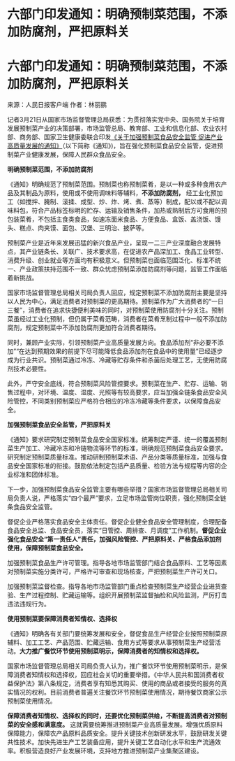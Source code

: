 # 六部门印发通知：明确预制菜范围，不添加防腐剂，严把原料关

# 六部门印发通知：明确预制菜范围，不添加防腐剂，严把原料关

来源：人民日报客户端 作者：林丽鹂

记者3月21日从国家市场监督管理总局获悉：为贯彻落实党中央、国务院关于培育发展预制菜产业的决策部署，市场监管总局、教育部、工业和信息化部、农业农村部、商务部、国家卫生健康委联合印发[《关于加强预制菜食品安全监管
促进产业高质量发展的通知》](https://news.qq.com/rain/a/20240321A08WKE00)（以下简称《通知》)，旨在强化预制菜食品安全监管，促进预制菜产业健康发展，保障人民群众食品安全。

**明确预制菜范围，不添加防腐剂**

《通知》明确规范了预制菜范围。预制菜也称预制菜肴，是以一种或多种食用农产品及其制品为原料，使用或不使用调味料等辅料，**不添加防腐剂，**
经工业化预加工（如搅拌、腌制、滚揉、成型、炒、炸、烤、煮、蒸等）制成，配以或不配以调味料包，符合产品标签标明的贮存、运输及销售条件，加热或熟制后方可食用的预包装菜肴，不包括主食类食品，如速冻面米食品、方便食品、盒饭、盖浇饭、馒头、糕点、肉夹馍、面包、汉堡、三明治、披萨等。

预制菜产业是近年来发展迅猛的新兴食品产业，呈现一二三产业深度融合发展特点，其产业链条长、关联广、技术要求高，在促进农产品深加工、食品工业转型、消费升级、创业就业等方面均有积极意义。但预制菜也面临范围泛化、标准不统一、产业政策扶持范围不一致、群众忧虑预制菜添加防腐剂等问题，监管工作面临着新挑战。

国家市场监督管理总局相关司局负责人回应，规定预制菜不添加防腐剂主要是坚持以人民为中心，满足消费者对预制菜的更高期待。预制菜作为广大消费者的“一日三餐”，消费者在追求快捷便利美味的同时，对预制菜使用防腐剂十分关注。预制菜虽经过工业化预制，但仍属于菜肴范畴，消费者在菜肴烹制过程中一般不添加防腐剂，规定预制菜中不添加防腐剂更加符合消费者期待。

同时，兼顾产业实际，引领预制菜产业高质量发展方向。食品添加剂“非必要不添加”“在达到预期效果的前提下尽可能降低食品添加剂在食品中的使用量”已经逐步成为行业共识。预制菜通过冷冻、冷藏等贮存条件和杀菌后处理工艺，无使用防腐剂技术必要性。

此外，严守安全底线，符合预制菜风险管控要求。预制菜在生产、贮存、运输、销售过程中，对环境、温度、湿度、光照等有较高要求，应当加强全链条食品安全风险管控，不同类别预制菜应严格符合相应的冷冻冷藏等条件要求，以保障食品安全。

**加强预制菜食品安全监管，严把原料关**

《通知》要求研究制定预制菜食品安全国家标准。统筹制定严谨、统一的覆盖预制菜生产加工、冷藏冷冻和冷链物流等环节的标准，明确规范预制菜食品安全要求。研究制定预制菜质量标准。推动研制预制菜术语、产品分类等质量标准，加强与食品安全国家标准的衔接。鼓励依法制定包括产品质量、检验方法与规程等内容的企业标准和团体标准。

下一步，加强预制菜食品安全监管主要有哪些举措？国家市场监督管理总局相关司局负责人说，严格落实“四个最严”要求，立足市场监管岗位职责，强化预制菜全链条食品安全监管。

督促企业严格落实食品安全主体责任。督促企业健全食品安全管理制度，合理配备食品安全总监、食品安全员，落实“日管控、周排查、月调度”工作机制。**督促企业强化食品安全“第一责任人”责任，加强风险管控、严把原料关、严格食品添加剂使用，保障预制菜食品安全。**

加强预制菜食品生产许可管理。指导各地市场监管部门结合食品原料、工艺等因素对预制菜实施分类许可，严格许可审查和现场核查，严把预制菜生产许可关口。

加强预制菜监督检查。指导各地市场监管部门重点检查预制菜生产经营企业进货查验、生产过程控制、贮藏运输等。组织开展预制菜监督抽检和风险监测，严厉打击违法违规行为。

**使用预制菜要保障消费者知情权、选择权**

《通知》明确各有关部门要统筹发展和安全，督促食品生产经营企业按照预制菜原辅料、加工工艺、产品范围、贮藏运输、食用方式等要求从事预制菜生产经营活动。**大力推广餐饮环节使用预制菜明示，保障消费者的知情权和选择权。**

国家市场监督管理总局相关司局负责人认为，推广餐饮环节使用预制菜明示，是保障消费者知情权和选择权，回应社会关切的重要举措。《中华人民共和国消费者权益保护法》第八条规定，消费者享有知悉其购买、使用的商品或者接受的服务的真实情况的权利。目前消费者普遍关注餐饮环节预制菜使用情况，期待餐饮商家公示预制菜使用情况。

**保障消费者知情权、选择权的同时，还要优化预制菜供给，不断提高消费者对预制菜的安全感和满意度。**
这就需要统筹推进预制菜产业高质量发展。增强优质原料保障能力，保障农产品原料品质安全。提升关键技术创新研发水平，鼓励研发关键共性技术。加快先进生产工艺装备应用，提升关键工艺自动化水平和生产流通效率。积极营造良好产业发展环境，支持地方推进预制菜产业集聚区建设。


